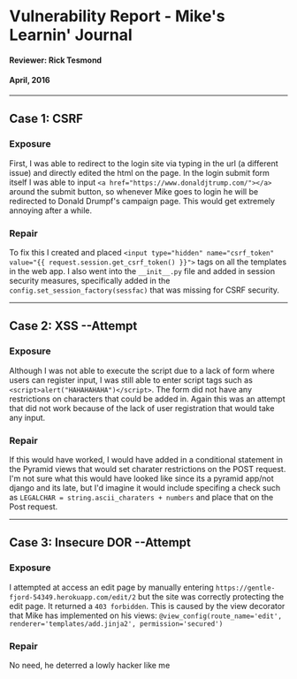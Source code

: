 # Vulnerability Report - Mike's Learnin' Journal
#### Reviewer: Rick Tesmond
#### April, 2016

____________________________________________
## Case 1: CSRF

### Exposure
First, I was able to redirect to the login site via typing in the url (a different issue) and directly edited the html on the page. In the login submit form itself I was able to input `<a href="https://www.donaldjtrump.com/"></a>` around the submit button, so whenever Mike goes to login he will be redirected to Donald Drumpf's campaign page. This would get extremely annoying after a while.

### Repair
To fix this I created and placed `<input type="hidden" name="csrf_token" value="{{ request.session.get_csrf_token() }}">` tags on all the templates in the web app. I also went into the `__init__.py` file and added in session security measures, specifically added in the `config.set_session_factory(sessfac)` that was missing for CSRF security.

____________________________________________
## Case 2: XSS --Attempt

### Exposure
Although I was not able to execute the script due to a lack of form where users can register input, I was still able to enter script tags such as `<script>alert("HAHAHAHAHA")</script>`. The form did not have any restrictions on characters that could be added in. Again this was an attempt that did not work because of the lack of user registration that would take any input.

### Repair
If this would have worked, I would have added in a conditional statement in the Pyramid views that would set charater restrictions on the POST request. I'm not sure what this would have looked like since its a pyramid app/not django and its late, but I'd imagine it would include specifing a check such as `LEGALCHAR = string.ascii_charaters + numbers` and place that on the Post request.

____________________________________________
## Case 3: Insecure DOR --Attempt

### Exposure
I attempted at access an edit page by manually entering `https://gentle-fjord-54349.herokuapp.com/edit/2` but the site was correctly protecting the edit page. It returned a `403 forbidden`. This is caused by the view decorator that Mike has implemented on his views:
`@view_config(route_name='edit', renderer='templates/add.jinja2', permission='secured')`

### Repair
No need, he deterred a lowly hacker like me
